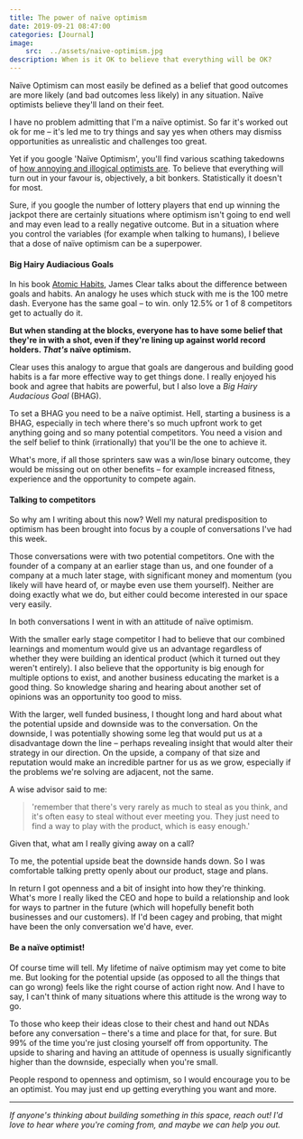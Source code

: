 ```yaml
---
title: The power of naïve optimism
date: 2019-09-21 08:47:00
categories: [Journal]
image:
    src:  ../assets/naive-optimism.jpg
description: When is it OK to believe that everything will be OK?
---
```


Naïve Optimism can most easily be defined as a belief that good outcomes are more likely (and bad outcomes less likely) in any situation. Naïve optimists believe they'll land on their feet.

I have no problem admitting that I'm a naïve optimist. So far it's worked out ok for me – it's led me to try things and say yes when others may dismiss opportunities as unrealistic and challenges too great.

Yet if you google 'Naïve Optimism', you'll find various scathing takedowns of [how annoying and illogical optimists are](https://www.intellectualtakeout.org/article/over-optimistic-people-arent-just-annoying-theyre-also-illogical). To believe that everything will turn out in your favour is, objectively, a bit bonkers. Statistically it doesn't for most.

Sure, if you google the number of lottery players that end up winning the jackpot there are certainly situations where optimism isn't going to end well and may even lead to a really negative outcome. But in a situation where you control the variables (for example when talking to humans), I believe that a dose of naïve optimism can be a superpower.

#### Big Hairy Audiacious Goals

In his book [Atomic Habits](https://amzn.to/2ACxIEq), James Clear talks about the difference between goals and habits. An analogy he uses which stuck with me is the 100 metre dash. Everyone has the same goal – to win. only 12.5% or 1 of 8 competitors get to actually do it.

**But when standing at the blocks, everyone has to have some belief that they're in with a shot, even if they're lining up against world record holders. _That's_ naïve optimism.**

Clear uses this analogy to argue that goals are dangerous and building good habits is a far more effective way to get things done. I really enjoyed his book and agree that habits are powerful, but I also love a _Big Hairy Audacious Goal_ (BHAG).

To set a BHAG you need to be a naïve optimist. Hell, starting a business is a BHAG, especially in tech where there's so much upfront work to get anything going and so many potential competitors. You need a vision and the self belief to think (irrationally) that you'll be the one to achieve it.

What's more, if all those sprinters saw was a win/lose binary outcome, they would be missing out on other benefits – for example increased fitness, experience and the opportunity to compete again.

#### Talking to competitors

So why am I writing about this now? Well my natural predisposition to optimism has been brought into focus by a couple of conversations I've had this week.

Those conversations were with two potential competitors. One with the founder of a company at an earlier stage than us, and one founder of a company at a much later stage, with significant money and momentum (you likely will have heard of, or maybe even use them yourself). Neither are doing exactly what we do, but either could become interested in our space very easily.

In both conversations I went in with an attitude of naïve optimism.

With the smaller early stage competitor I had to believe that our combined learnings and momentum would give us an advantage regardless of whether they were building an identical product (which it turned out they weren't entirely). I also believe that the opportunity is big enough for multiple options to exist, and another business educating the market is a good thing. So knowledge sharing and hearing about another set of opinions was an opportunity too good to miss.

With the larger, well funded business, I thought long and hard about what the potential upside and downside was to the conversation. On the downside, I was potentially showing some leg that would put us at a disadvantage down the line – perhaps revealing insight that would alter their strategy in our direction. On the upside, a company of that size and reputation would make an incredible partner for us as we grow, especially if the problems we're solving are adjacent, not the same.

A wise advisor said to me:
>'remember that there's very rarely as much to steal as you think, and it's often easy to steal without ever meeting you. They just need to find a way to play with the product, which is easy enough.'

Given that, what am I really giving away on a call?

To me, the potential upside beat the downside hands down. So I was comfortable talking pretty openly about our product, stage and plans.

In return I got openness and a bit of insight into how they're thinking. What's more I really liked the CEO and hope to build a relationship and look for ways to partner in the future (which will hopefully benefit both businesses and our customers). If I'd been cagey and probing, that might have been the only conversation we'd have, ever.

#### Be a naïve optimist!

Of course time will tell. My lifetime of naïve optimism may yet come to bite me. But looking for the potential upside (as opposed to all the things that can go wrong) feels like the right course of action right now. And I have to say, I can't think of many situations where this attitude is the wrong way to go.

To those who keep their ideas close to their chest and hand out NDAs before any conversation – there's a time and place for that, for sure. But 99% of the time you're just closing yourself off from opportunity. The upside to sharing and having an attitude of openness is usually significantly higher than the downside, especially when you're small.

People respond to openness and optimism, so I would encourage you to be an optimist. You may just end up getting everything you want and more.

---

_If anyone's thinking about building something in this space, reach out! I'd love to hear where you're coming from, and maybe we can help you out._